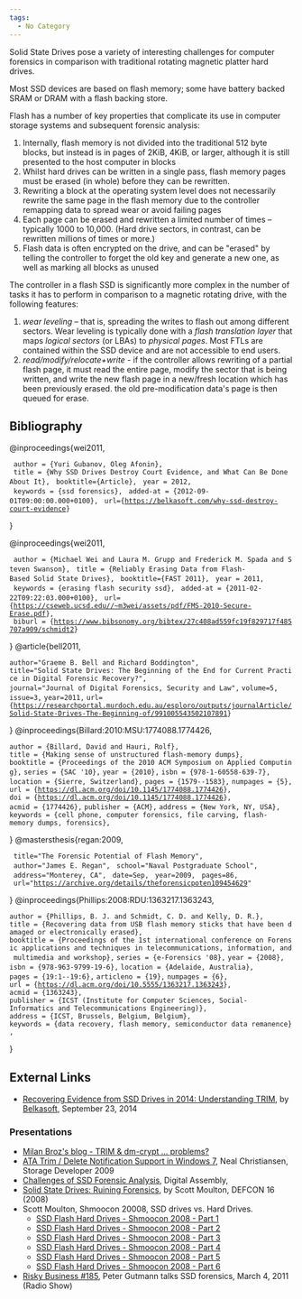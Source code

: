 ```yaml
---
tags:
  - No Category
---
```

Solid State Drives pose a variety of interesting challenges for computer
forensics in comparison with traditional rotating magnetic platter hard
drives.

Most SSD devices are based on flash memory; some have battery backed
SRAM or DRAM with a flash backing store.

Flash has a number of key properties that complicate its use in computer
storage systems and subsequent forensic analysis:

1.  Internally, flash memory is not divided into the traditional 512
    byte blocks, but instead is in pages of 2KiB, 4KiB, or larger,
    although it is still presented to the host computer in blocks
2.  Whilst hard drives can be written in a single pass, flash memory
    pages must be erased (in whole) before they can be rewritten.
3.  Rewriting a block at the operating system level does not necessarily
    rewrite the same page in the flash memory due to the controller
    remapping data to spread wear or avoid failing pages
4.  Each page can be erased and rewritten a limited number of times –
    typically 1000 to 10,000. (Hard drive sectors, in contrast, can be
    rewritten millions of times or more.)
5.  Flash data is often encrypted on the drive, and can be "erased" by
    telling the controller to forget the old key and generate a new one,
    as well as marking all blocks as unused

The controller in a flash SSD is significantly more complex in the
number of tasks it has to perform in comparison to a magnetic rotating
drive, with the following features:

1.  *wear leveling* – that is, spreading the writes to flash out among
    different sectors. Wear leveling is typically done with a *flash
    translation layer* that maps *logical sectors* (or LBAs) to
    *physical pages*. Most FTLs are contained within the SSD device and
    are not accessible to end users.
2.  *read/modify/relocate+write* - if the controller allows rewriting of
    a partial flash page, it must read the entire page, modify the
    sector that is being written, and write the new flash page in a
    new/fresh location which has been previously erased. the old
    pre-modification data's page is then queued for erase.

## Bibliography

<bibtex> @inproceedings{wei2011,

` author = {Yuri Gubanov, Oleg Afonin},`
` title = {Why SSD Drives Destroy Court Evidence, and What Can Be Done About It},`
` booktitle={Article},`
` year = 2012,`
` keywords = {ssd forensics},`
` added-at = {2012-09-01T09:00:00.000+0100},`
` url={`[`https://belkasoft.com/why-ssd-destroy-court-evidence`](https://belkasoft.com/why-ssd-destroy-court-evidence)`}`

} </bibtex>

<bibtex> @inproceedings{wei2011,

` author = {Michael Wei and Laura M. Grupp and Frederick M. Spada and Steven Swanson},`
` title = {Reliably Erasing Data from Flash-Based Solid State Drives},`
` booktitle={FAST 2011},`
` year = 2011,`
` keywords = {erasing flash security ssd},`
` added-at = {2011-02-22T09:22:03.000+0100},`
` url={`[`https://cseweb.ucsd.edu//~m3wei/assets/pdf/FMS-2010-Secure-Erase.pdf`](https://cseweb.ucsd.edu//~m3wei/assets/pdf/FMS-2010-Secure-Erase.pdf)`},`
` biburl = {`[`https://www.bibsonomy.org/bibtex/27c408ad559fc19f829717f485707a909/schmidt2`](https://www.bibsonomy.org/bibtex/27c408ad559fc19f829717f485707a909/schmidt2)`}`

} </bibtex> <bibtex> @article{bell2011,

`author="Graeme B. Bell and Richard Boddington",`
`title="Solid State Drives: The Beginning of the End for Current Practice in Digital Forensic Recovery?",`
`journal="Journal of Digital Forensics, Security and Law",`
`volume=5,`
`issue=3,`
`year=2011,`
`url={`[`https://researchportal.murdoch.edu.au/esploro/outputs/journalArticle/Solid-State-Drives-The-Beginning-of/991005543502107891`](https://researchportal.murdoch.edu.au/esploro/outputs/journalArticle/Solid-State-Drives-The-Beginning-of/991005543502107891)`}`

} </bibtex> <bibtex> @inproceedings{Billard:2010:MSU:1774088.1774426,

`author = {Billard, David and Hauri, Rolf},`
`title = {Making sense of unstructured flash-memory dumps},`
`booktitle = {Proceedings of the 2010 ACM Symposium on Applied Computing},`
`series = {SAC '10},`
`year = {2010},`
`isbn = {978-1-60558-639-7},`
`location = {Sierre, Switzerland},`
`pages = {1579--1583},`
`numpages = {5},`
`url = {`[`https://dl.acm.org/doi/10.1145/1774088.1774426`](https://dl.acm.org/doi/10.1145/1774088.1774426)`},`
`doi = {`[`https://dl.acm.org/doi/10.1145/1774088.1774426`](https://dl.acm.org/doi/10.1145/1774088.1774426)`},`
`acmid = {1774426},`
`publisher = {ACM},`
`address = {New York, NY, USA},`
`keywords = {cell phone, computer forensics, file carving, flash-memory dumps, forensics},`

} </bibtex> <bibtex> @mastersthesis{regan:2009,

` title="The Forensic Potential of Flash Memory",`
` author="James E. Regan",`
` school="Naval Postgraduate School",`
` address="Monterey, CA",`
` date=Sep,`
` year=2009,`
` pages=86,`
` url="`[`https://archive.org/details/theforensicpoten109454629`](https://archive.org/details/theforensicpoten109454629)`"`

} </bibtex> <bibtex> @inproceedings{Phillips:2008:RDU:1363217.1363243,

`author = {Phillips, B. J. and Schmidt, C. D. and Kelly, D. R.},`
`title = {Recovering data from USB flash memory sticks that have been damaged or electronically erased},`
`booktitle = {Proceedings of the 1st international conference on Forensic applications and techniques in telecommunications, information, and multimedia and workshop},`
`series = {e-Forensics '08},`
`year = {2008},`
`isbn = {978-963-9799-19-6},`
`location = {Adelaide, Australia},`
`pages = {19:1--19:6},`
`articleno = {19},`
`numpages = {6},`
`url = {`[`https://dl.acm.org/doi/10.5555/1363217.1363243`](https://dl.acm.org/doi/10.5555/1363217.1363243)`},`
`acmid = {1363243},`
`publisher = {ICST (Institute for Computer Sciences, Social-Informatics and Telecommunications Engineering)},`
`address = {ICST, Brussels, Belgium, Belgium},`
`keywords = {data recovery, flash memory, semiconductor data remanence},`

} </bibtex>

## External Links

- [Recovering Evidence from SSD Drives in 2014: Understanding TRIM](https://www.forensicfocus.com/articles/recovering-evidence-from-ssd-drives-in-2014-understanding-trim-garbage-collection-and-exclusions/),
  by [Belkasoft](belkasoft.md), September 23, 2014

### Presentations

- [Milan Broz's blog - TRIM & dm-crypt ...  problems?](http://asalor.blogspot.com/2011/08/trim-dm-crypt-problems.html)
- [ATA Trim / Delete Notification Support in Windows 7](https://www.snia.org/sites/default/orig/sdc_archives/2009_presentations/thursday/NealChristiansen_ATA_TrimDeleteNotification_Windows7.pdf),
  Neal Christiansen, Storage Developer 2009
- [Challenges of SSD Forensic Analysis](https://www.slideshare.net/digitalassembly/challenges-of-ssd-forensic-analysis),
  Digital Assembly,
- [Solid State Drives: Ruining Forensics](https://www.youtube.com/watch?v=WcO7xn0wJ2I), by Scott
  Moulton, DEFCON 16 (2008)
- Scott Moulton, Shmoocon 20008, SSD drives vs. Hard Drives.
  - [SSD Flash Hard Drives - Shmoocon 2008 - Part 1](https://www.youtube.com/watch?v=l4hbdZFWGog)
  - [SSD Flash Hard Drives - Shmoocon 2008 - Part 2](https://www.youtube.com/watch?v=mglEnIPnzjo)
  - [SSD Flash Hard Drives - Shmoocon 2008 - Part 3](https://www.youtube.com/watch?v=3psy_d-pyNg)
  - [SSD Flash Hard Drives - Shmoocon 2008 - Part 4](https://www.youtube.com/watch?v=pKeZvhDd5c4)
  - [SSD Flash Hard Drives - Shmoocon 2008 - Part 5](https://www.youtube.com/watch?v=9XMBdDypSO4)
  - [SSD Flash Hard Drives - Shmoocon 2008 - Part 6](https://www.youtube.com/watch?v=LY36SWbfQg0)
- [Risky Business \#185](https://risky.biz/RB185/), Peter Gutmann talks
  SSD forensics, March 4, 2011 (Radio Show)
